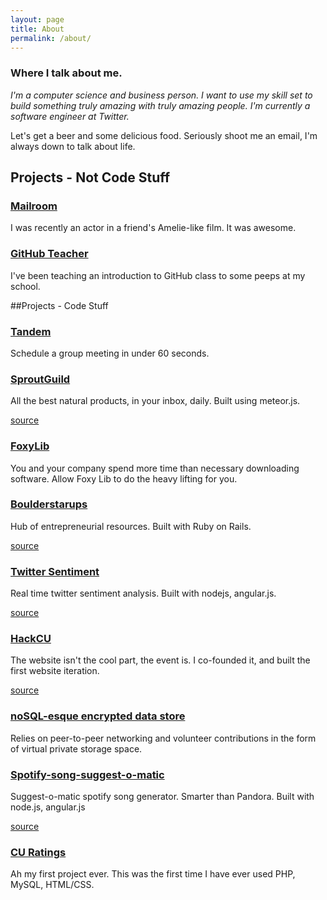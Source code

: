 ```yaml
---
layout: page
title: About
permalink: /about/
---
```

### Where I talk about me.

*I'm a computer science and business person. I want to use my skill set to build something truly amazing with truly amazing people.  I'm currently a software engineer at Twitter.*

Let's get a beer and some delicious food. Seriously shoot me an email, I'm always down to talk about life.


## Projects - Not Code Stuff

### [Mailroom](https://www.youtube.com/watch?v=60lAmF7kcY0&app=desktop)

I was recently an actor in a friend's Amelie-like film.  It was awesome.


### [GitHub Teacher](https://www.youtube.com/watch?v=WmSYLfGIvrA&feature=youtu.be)

I've been teaching an introduction to GitHub class to some peeps at my school.


##Projects - Code Stuff


### [Tandem](http://betandem.com/)

Schedule a group meeting in under 60 seconds.


### [SproutGuild](http://sproutguild.com)


All the best natural products, in your inbox, daily.  Built using meteor.js.


[source](https://github.com/sproutguild/SproutGuild)


### [FoxyLib](http://foxylib.co/)

You and your company spend more time than necessary downloading software. Allow Foxy Lib to do the heavy lifting for you.



### [Boulderstarups](http://boulderstartups.org)


Hub of entrepreneurial resources.  Built with Ruby on Rails.


[source](https://github.com/Zandrr/BoulderStart)


### [Twitter Sentiment](http://54.149.243.161:49152)


Real time twitter sentiment analysis.  Built with nodejs, angular.js.


[source](https://github.com/CUBigDataClass/tweetstream)


### [HackCU](http://hackcu.org)


The website isn't the cool part, the event is.  I co-founded it, and built the first website iteration.


[source](https://github.com/Zandrr/HackCU)


### [noSQL-esque encrypted data store ](https://github.com/Zandrr/phonebook.js)


Relies on peer-to-peer networking and volunteer contributions in the form of virtual private storage space.


### [Spotify-song-suggest-o-matic](https://spotifysongs.herokuapp.com/)

Suggest-o-matic spotify song generator.  Smarter than Pandora.  Built with node.js, angular.js

[source](https://github.com/Zandrr/spotifyApp)


### [CU Ratings](https://github.com/Zandrr/CUratings)

Ah my first project ever.  This was the first time I have ever used PHP, MySQL, HTML/CSS.

